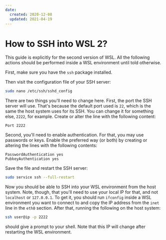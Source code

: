 ```yaml
---
date:
  created: 2020-12-08
  updated: 2021-04-19
---
```


# How to SSH into WSL 2?

<!-- separator -->

This guide is explicitly for the second version of WSL. All the following actions should
be performed inside a WSL environment until told otherwise.

First, make sure you have the `ssh` package
installed.

Then visit the configuration file of your SSH server:

```bash
sudo nano /etc/ssh/sshd_config
```

There are two things you'll need to change here. First, the port the SSH server will use.
That's because the default port used is `22`, which is the same the host system uses for
its SSH. You can change it for something else, `2222`, for example. Create or alter the
line with the following content:

```
Port 2222
```

Second, you'll need to enable authentication. For that, you may use passwords or keys.
Enable the preferred way (or both) by creating or altering the lines with the following
contents:

```
PasswordAuthentication yes
PubkeyAuthentication yes
```

Save the file and restart the SSH server:

```bash
sudo service ssh --full-restart
```

Now you should be able to SSH into your WSL environment from the host system. Note, though,
that you'll need to use your local IP for that, and not `localhost` or `127.0.0.1`. To get
it, you should run `ifconfig` inside a WSL environment you want to connect to and copy the
IP address from the `inet` line in the `eth0` section. After that, running the following on
the host system:

```bash
ssh user@ip -p 2222
```

should give a prompt to your shell. Note that this IP will change after restarting the WSL
environment.
